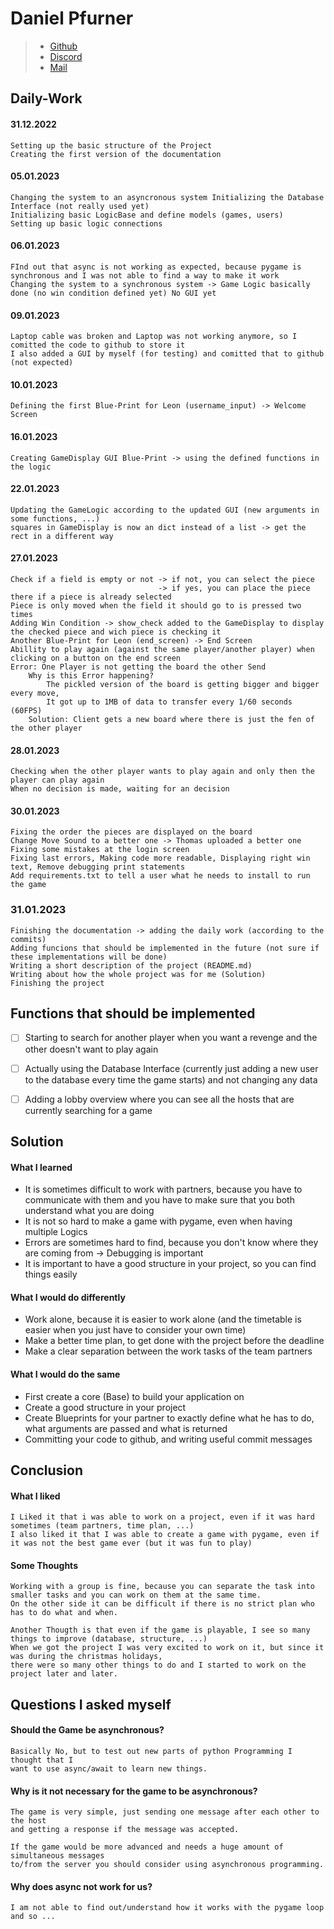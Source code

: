 # Daniel Pfurner

> - [Github](https://github.com/dpfurners)
> - [Discord](https://discord.gg/user/GozZzer#1245)
> - [Mail](mailto:dpfurner@tsn.at)

## Daily-Work
#### 31.12.2022
    Setting up the basic structure of the Project
    Creating the first version of the documentation

#### 05.01.2023
    Changing the system to an asyncronous system Initializing the Database Interface (not really used yet)
    Initializing basic LogicBase and define models (games, users)
    Setting up basic logic connections

#### 06.01.2023
    FInd out that async is not working as expected, because pygame is synchronous and I was not able to find a way to make it work
    Changing the system to a synchronous system -> Game Logic basically done (no win condition defined yet) No GUI yet
    
#### 09.01.2023
    Laptop cable was broken and Laptop was not working anymore, so I comitted the code to github to store it
    I also added a GUI by myself (for testing) and comitted that to github (not expected)

#### 10.01.2023
    Defining the first Blue-Print for Leon (username_input) -> Welcome Screen

#### 16.01.2023
    Creating GameDisplay GUI Blue-Print -> using the defined functions in the logic

#### 22.01.2023
    Updating the GameLogic according to the updated GUI (new arguments in some functions, ...)
    squares in GameDisplay is now an dict instead of a list -> get the rect in a different way

#### 27.01.2023
    Check if a field is empty or not -> if not, you can select the piece
                                     -> if yes, you can place the piece there if a piece is already selected
    Piece is only moved when the field it should go to is pressed two times
    Adding Win Condition -> show_check added to the GameDisplay to display the checked piece and wich piece is checking it
    Another Blue-Print for Leon (end_screen) -> End Screen
    Abillity to play again (against the same player/another player) when clicking on a button on the end screen 
    Error: One Player is not getting the board the other Send
        Why is this Error happening?
            The pickled version of the board is getting bigger and bigger every move,
            It got up to 1MB of data to transfer every 1/60 seconds (60FPS)
        Solution: Client gets a new board where there is just the fen of the other player

#### 28.01.2023
    Checking when the other player wants to play again and only then the player can play again
    When no decision is made, waiting for an decision

#### 30.01.2023
    Fixing the order the pieces are displayed on the board
    Change Move Sound to a better one -> Thomas uploaded a better one
    Fixing some mistakes at the login screen
    Fixing last errors, Making code more readable, Displaying right win text, Remove debugging print statements
    Add requirements.txt to tell a user what he needs to install to run the game

### 31.01.2023
    Finishing the documentation -> adding the daily work (according to the commits)
    Adding funcions that should be implemented in the future (not sure if these implementations will be done)
    Writing a short description of the project (README.md)
    Writing about how the whole project was for me (Solution)
    Finishing the project

## Functions that should be implemented
 - [ ] Starting to search for another player when you want a revenge and the other doesn't want to play again
 - [ ] Actually using the Database Interface (currently just adding a new user to the database every time the game starts) and not changing any data
 - [ ] Adding a lobby overview where you can see all the hosts that are currently searching for a game


## Solution

#### What I learned
* It is sometimes difficult to work with partners, because you have to communicate with them and you have to make sure that you both understand what you are doing
* It is not so hard to make a game with pygame, even when having multiple Logics
* Errors are sometimes hard to find, because you don't know where they are coming from -> Debugging is important
* It is important to have a good structure in your project, so you can find things easily

#### What I would do differently
* Work alone, because it is easier to work alone (and the timetable is easier when you just have to consider your own time)
* Make a better time plan, to get done with the project before the deadline
* Make a clear separation between the work tasks of the team partners

#### What I would do the same
* First create a core (Base) to build your application on
* Create a good structure in your project
* Create Blueprints for your partner to exactly define what he has to do, what arguments are passed and what is returned
* Committing your code to github, and writing useful commit messages

## Conclusion

#### What I liked
    I Liked it that i was able to work on a project, even if it was hard sometimes (team partners, time plan, ...)
    I also liked it that I was able to create a game with pygame, even if it was not the best game ever (but it was fun to play)

#### Some Thoughts
    Working with a group is fine, because you can separate the task into smaller tasks and you can work on them at the same time.
    On the other side it can be difficult if there is no strict plan who has to do what and when.
    
    Another Thougth is that even if the game is playable, I see so many things to improve (database, structure, ...)
    When we got the project I was very excited to work on it, but since it was during the christmas holidays, 
    there were so many other things to do and I started to work on the project later and later. 

## Questions I asked myself

#### Should the Game be asynchronous?
    Basically No, but to test out new parts of python Programming I thought that I 
    want to use async/await to learn new things.

#### Why is it not necessary for the game to be asynchronous?
    The game is very simple, just sending one message after each other to the host 
    and getting a response if the message was accepted. 
    
    If the game would be more advanced and needs a huge amount of simultaneous messages
    to/from the server you should consider using asynchronous programming.

#### Why does async not work for us?
    I am not able to find out/understand how it works with the pygame loop and so ...
